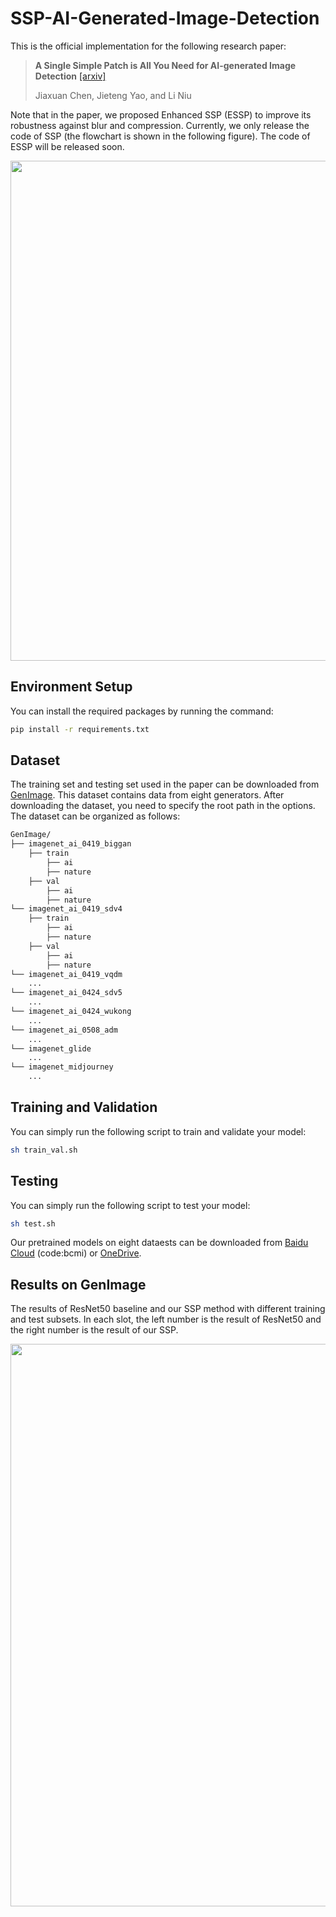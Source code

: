 # SSP-AI-Generated-Image-Detection

This is the official implementation for the following research paper:

> **A Single Simple Patch is All You Need for AI-generated Image Detection** [[arxiv]](https://arxiv.org/pdf/2402.01123.pdf)
>
> Jiaxuan Chen, Jieteng Yao, and Li Niu<br>

Note that in the paper, we proposed Enhanced SSP (ESSP) to improve its robustness against blur and compression. Currently, we only release the code of SSP (the flowchart is shown in the following figure). The code of ESSP will be released soon. 

<div align="center">
  <img src='./figures/pipeline.png' align="center" width=800>
</div>

## Environment Setup
You can install the required packages by running the command:
```bash
pip install -r requirements.txt
```
## Dataset
The training set and testing set used in the paper can be downloaded from [GenImage](https://github.com/GenImage-Dataset/GenImage). This dataset contains data from eight generators. 
After downloading the dataset, you need to specify the root path in the options. The dataset can be organized as follows:
```bash
GenImage/
├── imagenet_ai_0419_biggan
    ├── train
        ├── ai
        ├── nature
    ├── val
        ├── ai
        ├── nature
└── imagenet_ai_0419_sdv4
    ├── train
        ├── ai
        ├── nature
    ├── val
        ├── ai
        ├── nature
└── imagenet_ai_0419_vqdm
    ...
└── imagenet_ai_0424_sdv5
    ...
└── imagenet_ai_0424_wukong
    ...
└── imagenet_ai_0508_adm
    ...
└── imagenet_glide
    ...
└── imagenet_midjourney
    ...
```
## Training and Validation
You can simply run the following script to train and validate your model:
```bash
sh train_val.sh
```
## Testing
You can simply run the following script to test your model:
```bash
sh test.sh
```
Our pretrained models on eight dataests can be downloaded from [Baidu Cloud](https://pan.baidu.com/s/1BTkl1gc7gHq4Ev457G__QQ?pwd=bcmi) (code:bcmi) or [OneDrive](https://1drv.ms/f/s!Aq2pxrmMfMvRh29sp4zHSlbJRlP7?e=C3aHEp). 

## Results on GenImage
The results of ResNet50 baseline and our SSP method with different training and test subsets. In each slot, the left number is the result of ResNet50 and the right number is the result of our SSP. 
<div align="center">
  <img src='./figures/results.png' align="center" width=900>
</div>
